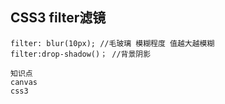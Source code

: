 ﻿## CSS3 filter滤镜

	filter: blur(10px);	//毛玻璃 模糊程度 值越大越模糊
	filter:drop-shadow()； //背景阴影
	
	知识点
	canvas
	css3
	
	



